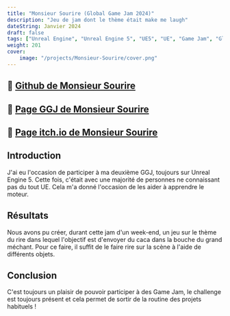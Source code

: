 ```yaml
---
title: "Monsieur Sourire (Global Game Jam 2024)"
description: "Jeu de jam dont le thème était make me laugh"
dateString: Janvier 2024
draft: false
tags: ["Unreal Engine", "Unreal Engine 5", "UE5", "UE", "Game Jam", "Global Game Jam", "GGJ"]
weight: 201
cover:
    image: "/projects/Monsieur-Sourire/cover.png"
---
```


## 🔗 [Github de Monsieur Sourire](https://github.com/caLsiroL/Monsieur-sourire-GGJ2024)
## 🔗 [Page GGJ de Monsieur Sourire](https://globalgamejam.org/games/2024/monsieur-sourire-5)
## 🔗 [Page itch.io de Monsieur Sourire](https://loulaty.itch.io/monsieur-sourire)

## Introduction
J'ai eu l'occasion de participer à ma deuxième GGJ, toujours sur Unreal Engine 5. Cette fois, c'était avec une majorité de personnes ne connaissant pas du tout UE. Cela m'a donné l'occasion de les aider à apprendre le moteur.

## Résultats
Nous avons pu créer, durant cette jam d'un week-end, un jeu sur le thème du rire dans lequel l'objectif est d'envoyer du caca dans la bouche du grand méchant. Pour ce faire, il suffit de le faire rire sur la scène à l'aide de différents objets.

## Conclusion

C'est toujours un plaisir de pouvoir participer à des Game Jam, le challenge est toujours présent et cela permet de sortir de la routine des projets habituels !